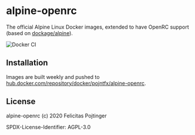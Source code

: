 # alpine-openrc

The official Alpine Linux Docker images, extended to have OpenRC support (based on [dockage/alpine](https://github.com/dockage/alpine)).

![Docker CI](https://github.com/pojntfx/alpine-openrc/workflows/Docker%20CI/badge.svg)

## Installation

Images are built weekly and pushed to [hub.docker.com/repository/docker/pojntfx/alpine-openrc](https://hub.docker.com/repository/docker/pojntfx/alpine-openrc).

## License

alpine-openrc (c) 2020 Felicitas Pojtinger

SPDX-License-Identifier: AGPL-3.0

